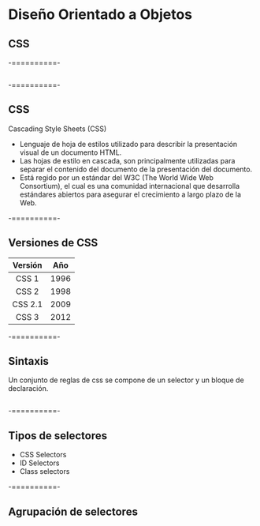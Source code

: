 # Diseño Orientado a Objetos
## CSS

-==========-

<div class="image">
  <img class="strecth no-border" data-src="img/03-01.gif"/>
</div>

-==========-

## CSS

Cascading Style Sheets (CSS)

- Lenguaje de hoja de estilos utilizado para describir la presentación visual de un documento HTML.
- Las hojas de estilo en cascada, son principalmente utilizadas para separar el contenido del documento de la presentación del documento.
- Está regido por un estándar del W3C (The World Wide Web Consortium), el cual es una comunidad internacional que desarrolla estándares abiertos para asegurar el crecimiento a largo plazo de la Web.

-==========-

## Versiones de CSS

|  Versión  |  Año |
|:---------:|:----:|
|   CSS 1   | 1996 |
|  	CSS 2 	| 1998 |
|  	CSS 2.1 | 2009 |
| 	CSS 3 	| 2012 |


-==========-

## Sintaxis

Un conjunto de reglas de css se compone de un selector y un bloque de declaración.

<div class="image">
  <img class="strecth no-border" data-src="img/03-02.png"/>
</div>

-==========-

## Tipos de selectores

- CSS Selectors
- ID Selectors
- Class selectors

-==========-

## Agrupación de selectores

<div class="image">
  <img class="strecth no-border" data-src="img/03-03.png"/>
</div>
